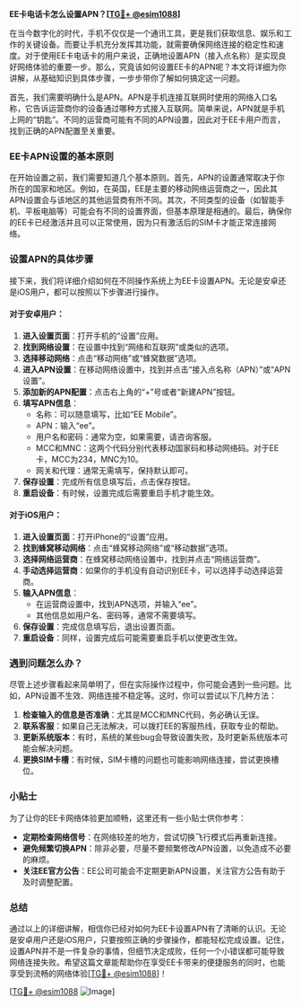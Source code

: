 **EE卡电话卡怎么设置APN？[[TG💪+ @esim1088](https://t.me/s/esim1088)]**

在当今数字化的时代，手机不仅仅是一个通讯工具，更是我们获取信息、娱乐和工作的关键设备。而要让手机充分发挥其功能，就需要确保网络连接的稳定性和速度。对于使用EE卡电话卡的用户来说，正确地设置APN（接入点名称）是实现良好网络体验的重要一步。那么，究竟该如何设置EE卡的APN呢？本文将详细为你讲解，从基础知识到具体步骤，一步步带你了解如何搞定这一问题。

首先，我们需要明确什么是APN。APN是手机连接互联网时使用的网络入口名称，它告诉运营商你的设备通过哪种方式接入互联网。简单来说，APN就是手机上网的“钥匙”。不同的运营商可能有不同的APN设置，因此对于EE卡用户而言，找到正确的APN配置至关重要。

### EE卡APN设置的基本原则

在开始设置之前，我们需要知道几个基本原则。首先，APN的设置通常取决于你所在的国家和地区。例如，在英国，EE是主要的移动网络运营商之一，因此其APN设置会与该地区的其他运营商有所不同。其次，不同类型的设备（如智能手机、平板电脑等）可能会有不同的设置界面，但基本原理是相通的。最后，确保你的EE卡已经激活并且可以正常使用，因为只有激活后的SIM卡才能正常连接网络。

### 设置APN的具体步骤

接下来，我们将详细介绍如何在不同操作系统上为EE卡设置APN。无论是安卓还是iOS用户，都可以按照以下步骤进行操作。

#### 对于安卓用户：

1. **进入设置页面**：打开手机的“设置”应用。
2. **找到网络设置**：在设置中找到“网络和互联网”或类似的选项。
3. **选择移动网络**：点击“移动网络”或“蜂窝数据”选项。
4. **进入APN设置**：在移动网络设置中，找到并点击“接入点名称（APN）”或“APN设置”。
5. **添加新的APN配置**：点击右上角的“+”号或者“新建APN”按钮。
6. **填写APN信息**：
   - 名称：可以随意填写，比如“EE Mobile”。
   - APN：输入“ee”。
   - 用户名和密码：通常为空，如果需要，请咨询客服。
   - MCC和MNC：这两个代码分别代表移动国家码和移动网络码。对于EE卡，MCC为234，MNC为10。
   - 网关和代理：通常无需填写，保持默认即可。
7. **保存设置**：完成所有信息填写后，点击保存按钮。
8. **重启设备**：有时候，设置完成后需要重启手机才能生效。

#### 对于iOS用户：

1. **进入设置页面**：打开iPhone的“设置”应用。
2. **找到蜂窝移动网络**：点击“蜂窝移动网络”或“移动数据”选项。
3. **选择网络运营商**：在蜂窝移动网络设置中，找到并点击“网络运营商”。
4. **手动选择运营商**：如果你的手机没有自动识别EE卡，可以选择手动选择运营商。
5. **输入APN信息**：
   - 在运营商设置中，找到APN选项，并输入“ee”。
   - 其他信息如用户名、密码等，通常不需要填写。
6. **保存设置**：完成信息填写后，退出设置页面。
7. **重启设备**：同样，设置完成后可能需要重启手机以使更改生效。

### 遇到问题怎么办？

尽管上述步骤看起来简单明了，但在实际操作过程中，你可能会遇到一些问题。比如，APN设置不生效、网络连接不稳定等。这时，你可以尝试以下几种方法：

1. **检查输入的信息是否准确**：尤其是MCC和MNC代码，务必确认无误。
2. **联系客服**：如果自己无法解决，可以拨打EE的客服热线，获取专业的帮助。
3. **更新系统版本**：有时，系统的某些bug会导致设置失败，及时更新系统版本可能会解决问题。
4. **更换SIM卡槽**：有时候，SIM卡槽的问题也可能影响网络连接，尝试更换槽位。

### 小贴士

为了让你的EE卡网络体验更加顺畅，这里还有一些小贴士供你参考：

- **定期检查网络信号**：在网络较差的地方，尝试切换飞行模式后再重新连接。
- **避免频繁切换APN**：除非必要，尽量不要频繁修改APN设置，以免造成不必要的麻烦。
- **关注EE官方公告**：EE公司可能会不定期更新APN设置，关注官方公告有助于及时调整配置。

### 总结

通过以上的详细讲解，相信你已经对如何为EE卡设置APN有了清晰的认识。无论是安卓用户还是iOS用户，只要按照正确的步骤操作，都能轻松完成设置。记住，设置APN并不是一件复杂的事情，但细节决定成败，任何一个小错误都可能导致网络连接失败。希望这篇文章能帮助你在享受EE卡带来的便捷服务的同时，也能享受到流畅的网络体验[[TG💪+ @esim1088](https://t.me/s/esim1088)]！

[[TG💪+ @esim1088](https://t.me/s/esim1088) ![Image](https://i.postimg.cc/4NQfJmqS/Snipaste-2025-05-13-00-14-12.png)]